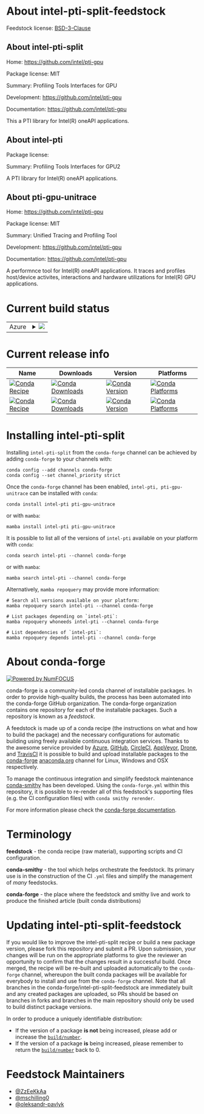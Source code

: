 About intel-pti-split-feedstock
===============================

Feedstock license: [BSD-3-Clause](https://github.com/conda-forge/pti-gpu-unitrace-feedstock/blob/main/LICENSE.txt)


About intel-pti-split
---------------------

Home: https://github.com/intel/pti-gpu

Package license: MIT

Summary: Profiling Tools Interfaces for GPU

Development: https://github.com/intel/pti-gpu

Documentation: https://github.com/intel/pti-gpu

This a PTI library for Intel(R) oneAPI applications. 


About intel-pti
---------------



Package license: 

Summary: Profiling Tools Interfaces for GPU2

A PTI library for Intel(R) oneAPI applications.


About pti-gpu-unitrace
----------------------

Home: https://github.com/intel/pti-gpu

Package license: MIT

Summary: Unified Tracing and Profiling Tool

Development: https://github.com/intel/pti-gpu

Documentation: https://github.com/intel/pti-gpu

A performnce tool for Intel(R) oneAPI applications. It traces and
profiles host/device activites, interactions and hardware utilizations for
Intel(R) GPU applications.


Current build status
====================


<table>
    
  <tr>
    <td>Azure</td>
    <td>
      <details>
        <summary>
          <a href="https://dev.azure.com/conda-forge/feedstock-builds/_build/latest?definitionId=22714&branchName=main">
            <img src="https://dev.azure.com/conda-forge/feedstock-builds/_apis/build/status/pti-gpu-unitrace-feedstock?branchName=main">
          </a>
        </summary>
        <table>
          <thead><tr><th>Variant</th><th>Status</th></tr></thead>
          <tbody><tr>
              <td>linux_64</td>
              <td>
                <a href="https://dev.azure.com/conda-forge/feedstock-builds/_build/latest?definitionId=22714&branchName=main">
                  <img src="https://dev.azure.com/conda-forge/feedstock-builds/_apis/build/status/pti-gpu-unitrace-feedstock?branchName=main&jobName=linux&configuration=linux%20linux_64_" alt="variant">
                </a>
              </td>
            </tr><tr>
              <td>win_64</td>
              <td>
                <a href="https://dev.azure.com/conda-forge/feedstock-builds/_build/latest?definitionId=22714&branchName=main">
                  <img src="https://dev.azure.com/conda-forge/feedstock-builds/_apis/build/status/pti-gpu-unitrace-feedstock?branchName=main&jobName=win&configuration=win%20win_64_" alt="variant">
                </a>
              </td>
            </tr>
          </tbody>
        </table>
      </details>
    </td>
  </tr>
</table>

Current release info
====================

| Name | Downloads | Version | Platforms |
| --- | --- | --- | --- |
| [![Conda Recipe](https://img.shields.io/badge/recipe-intel--pti-green.svg)](https://anaconda.org/conda-forge/intel-pti) | [![Conda Downloads](https://img.shields.io/conda/dn/conda-forge/intel-pti.svg)](https://anaconda.org/conda-forge/intel-pti) | [![Conda Version](https://img.shields.io/conda/vn/conda-forge/intel-pti.svg)](https://anaconda.org/conda-forge/intel-pti) | [![Conda Platforms](https://img.shields.io/conda/pn/conda-forge/intel-pti.svg)](https://anaconda.org/conda-forge/intel-pti) |
| [![Conda Recipe](https://img.shields.io/badge/recipe-pti--gpu--unitrace-green.svg)](https://anaconda.org/conda-forge/pti-gpu-unitrace) | [![Conda Downloads](https://img.shields.io/conda/dn/conda-forge/pti-gpu-unitrace.svg)](https://anaconda.org/conda-forge/pti-gpu-unitrace) | [![Conda Version](https://img.shields.io/conda/vn/conda-forge/pti-gpu-unitrace.svg)](https://anaconda.org/conda-forge/pti-gpu-unitrace) | [![Conda Platforms](https://img.shields.io/conda/pn/conda-forge/pti-gpu-unitrace.svg)](https://anaconda.org/conda-forge/pti-gpu-unitrace) |

Installing intel-pti-split
==========================

Installing `intel-pti-split` from the `conda-forge` channel can be achieved by adding `conda-forge` to your channels with:

```
conda config --add channels conda-forge
conda config --set channel_priority strict
```

Once the `conda-forge` channel has been enabled, `intel-pti, pti-gpu-unitrace` can be installed with `conda`:

```
conda install intel-pti pti-gpu-unitrace
```

or with `mamba`:

```
mamba install intel-pti pti-gpu-unitrace
```

It is possible to list all of the versions of `intel-pti` available on your platform with `conda`:

```
conda search intel-pti --channel conda-forge
```

or with `mamba`:

```
mamba search intel-pti --channel conda-forge
```

Alternatively, `mamba repoquery` may provide more information:

```
# Search all versions available on your platform:
mamba repoquery search intel-pti --channel conda-forge

# List packages depending on `intel-pti`:
mamba repoquery whoneeds intel-pti --channel conda-forge

# List dependencies of `intel-pti`:
mamba repoquery depends intel-pti --channel conda-forge
```


About conda-forge
=================

[![Powered by
NumFOCUS](https://img.shields.io/badge/powered%20by-NumFOCUS-orange.svg?style=flat&colorA=E1523D&colorB=007D8A)](https://numfocus.org)

conda-forge is a community-led conda channel of installable packages.
In order to provide high-quality builds, the process has been automated into the
conda-forge GitHub organization. The conda-forge organization contains one repository
for each of the installable packages. Such a repository is known as a *feedstock*.

A feedstock is made up of a conda recipe (the instructions on what and how to build
the package) and the necessary configurations for automatic building using freely
available continuous integration services. Thanks to the awesome service provided by
[Azure](https://azure.microsoft.com/en-us/services/devops/), [GitHub](https://github.com/),
[CircleCI](https://circleci.com/), [AppVeyor](https://www.appveyor.com/),
[Drone](https://cloud.drone.io/welcome), and [TravisCI](https://travis-ci.com/)
it is possible to build and upload installable packages to the
[conda-forge](https://anaconda.org/conda-forge) [anaconda.org](https://anaconda.org/)
channel for Linux, Windows and OSX respectively.

To manage the continuous integration and simplify feedstock maintenance
[conda-smithy](https://github.com/conda-forge/conda-smithy) has been developed.
Using the ``conda-forge.yml`` within this repository, it is possible to re-render all of
this feedstock's supporting files (e.g. the CI configuration files) with ``conda smithy rerender``.

For more information please check the [conda-forge documentation](https://conda-forge.org/docs/).

Terminology
===========

**feedstock** - the conda recipe (raw material), supporting scripts and CI configuration.

**conda-smithy** - the tool which helps orchestrate the feedstock.
                   Its primary use is in the construction of the CI ``.yml`` files
                   and simplify the management of *many* feedstocks.

**conda-forge** - the place where the feedstock and smithy live and work to
                  produce the finished article (built conda distributions)


Updating intel-pti-split-feedstock
==================================

If you would like to improve the intel-pti-split recipe or build a new
package version, please fork this repository and submit a PR. Upon submission,
your changes will be run on the appropriate platforms to give the reviewer an
opportunity to confirm that the changes result in a successful build. Once
merged, the recipe will be re-built and uploaded automatically to the
`conda-forge` channel, whereupon the built conda packages will be available for
everybody to install and use from the `conda-forge` channel.
Note that all branches in the conda-forge/intel-pti-split-feedstock are
immediately built and any created packages are uploaded, so PRs should be based
on branches in forks and branches in the main repository should only be used to
build distinct package versions.

In order to produce a uniquely identifiable distribution:
 * If the version of a package **is not** being increased, please add or increase
   the [``build/number``](https://docs.conda.io/projects/conda-build/en/latest/resources/define-metadata.html#build-number-and-string).
 * If the version of a package **is** being increased, please remember to return
   the [``build/number``](https://docs.conda.io/projects/conda-build/en/latest/resources/define-metadata.html#build-number-and-string)
   back to 0.

Feedstock Maintainers
=====================

* [@ZzEeKkAa](https://github.com/ZzEeKkAa/)
* [@mschilling0](https://github.com/mschilling0/)
* [@oleksandr-pavlyk](https://github.com/oleksandr-pavlyk/)

